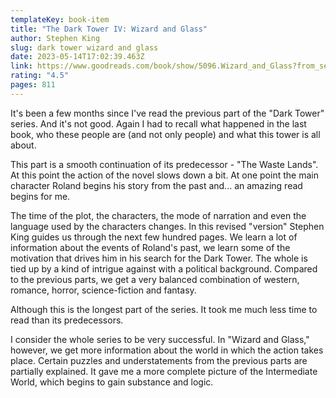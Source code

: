 ```yaml
---
templateKey: book-item
title: "The Dark Tower IV: Wizard and Glass"
author: Stephen King
slug: dark tower wizard and glass
date: 2023-05-14T17:02:39.463Z
link: https://www.goodreads.com/book/show/5096.Wizard_and_Glass?from_search=true&from_srp=true&qid=qZOMDNOppp&rank=1
rating: "4.5"
pages: 811
---
```

It's been a few months since I've read the previous part of the "Dark Tower" series. And it's not good. Again I had to recall what happened in the last book, who these people are (and not only people) and what this tower is all about.

This part is a smooth continuation of its predecessor - "The Waste Lands". At this point the action of the novel slows down a bit. At one point the main character Roland begins his story from the past and... an amazing read begins for me.

The time of the plot, the characters, the mode of narration and even the language used by the characters changes. In this revised "version" Stephen King guides us through the next few hundred pages. We learn a lot of information about the events of Roland's past, we learn some of the motivation that drives him in his search for the Dark Tower. The whole is tied up by a kind of intrigue against with a political background. Compared to the previous parts, we get a very balanced combination of western, romance, horror, science-fiction and fantasy.

Although this is the longest part of the series. It took me much less time to read than its predecessors.

I consider the whole series to be very successful. In "Wizard and Glass," however, we get more information about the world in which the action takes place. Certain puzzles and understatements from the previous parts are partially explained. It gave me a more complete picture of the Intermediate World, which begins to gain substance and logic.